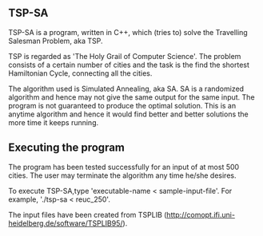 TSP-SA
-----------
TSP-SA is a program, written in C++, which (tries to) solve the Travelling Salesman Problem, aka TSP.

TSP is regarded as 'The Holy Grail of Computer Science'. The problem consists of a certain number of cities and the task is the find the shortest Hamiltonian Cycle, connecting all the cities.

The algorithm used is Simulated Annealing, aka SA. SA is a randomized algorithm and hence may not give the same output for the same input. The program is not guaranteed to produce the optimal solution. This is an anytime algorithm and hence it would find better and better solutions the more time it keeps running.

Executing the program
--------------------------------
The program has been tested successfully for an input of at most 500 cities. The user may terminate the algorithm any time he/she desires.

To execute TSP-SA,type 'executable-name < sample-input-file'.
For example, './tsp-sa < reuc_250'.

The input files have been created from TSPLIB (http://comopt.ifi.uni-heidelberg.de/software/TSPLIB95/).
